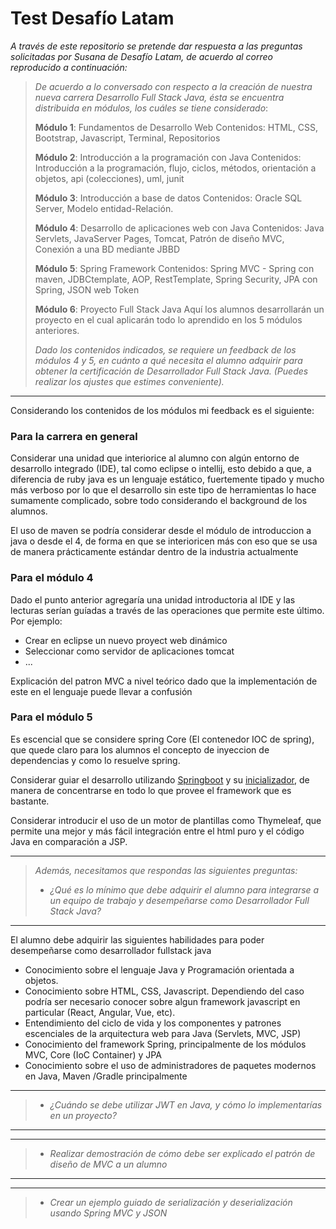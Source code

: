 # Test Desafío Latam

*A través de este repositorio se pretende dar respuesta a las preguntas solicitadas por Susana de Desafío Latam, de acuerdo al correo reproducido a continuación:*

> *De acuerdo a lo conversado con respecto a la creación de nuestra nueva carrera Desarrollo Full Stack Java, ésta se encuentra distribuida en módulos, los cuáles se tiene considerado*:
>
> __Módulo 1__: Fundamentos de Desarrollo Web 
> Contenidos: HTML, CSS, Bootstrap, Javascript, Terminal, Repositorios
>
> __Módulo 2__: Introducción a la programación con Java 
> Contenidos: Introducción a la programación, flujo, ciclos, métodos, orientación a objetos, api (colecciones), uml, junit
> 
> __Módulo 3__: Introducción a base de datos
> Contenidos: Oracle SQL Server, Modelo entidad-Relación.
> 
> __Módulo 4__: Desarrollo de aplicaciones web con Java
> Contenidos: Java Servlets, JavaServer Pages, Tomcat, Patrón de diseño MVC, Conexión a una BD mediante JBBD
> 
> __Módulo 5__: Spring Framework
> Contenidos: Spring MVC - Spring con maven, JDBCtemplate, AOP, RestTemplate, Spring Security, JPA con Spring, JSON web Token
> 
> __Módulo 6__: Proyecto Full Stack Java
> Aquí los alumnos desarrollarán un proyecto en el cual aplicarán todo lo aprendido en los 5 módulos anteriores.
>
> *Dado los contenidos indicados, se requiere un feedback de los módulos 4 y 5, en cuánto a qué necesita el alumno adquirir para obtener la certificación de Desarrollador Full Stack Java. (Puedes realizar los ajustes que estimes conveniente).*
> 
---
Considerando los contenidos de los módulos mi feedback es el siguiente:
### Para la carrera en general
Considerar una unidad que interiorice al alumno con algún entorno de desarrollo integrado (IDE), tal como eclipse o intellij, esto debido a que, a diferencia de ruby java es un lenguaje estático, fuertemente tipado y mucho más verboso por lo que el desarrollo sin este tipo de herramientas lo hace sumamente complicado, sobre todo considerando el background de los alumnos.

El uso de maven se podría considerar desde el módulo de introduccion a java o desde el 4, de forma en que se interioricen más con eso que se usa de manera prácticamente estándar dentro de la industria actualmente

### Para el módulo 4

Dado el punto anterior agregaría una unidad introductoria al IDE y las lecturas serían guíadas a través de las operaciones que permite este último. Por ejemplo: 
   * Crear en eclipse un nuevo proyect web dinámico
   * Seleccionar como servidor de aplicaciones tomcat
   * ...

Explicación del patron MVC a nivel teórico dado que la implementación de este en el lenguaje puede llevar a confusión
### Para el módulo 5
Es escencial que se considere spring Core (El contenedor IOC de spring), que quede claro para los alumnos el concepto de inyeccion de dependencias y como lo resuelve spring.

Considerar guiar el desarrollo utilizando [Springboot](https://spring.io/projects/spring-boot) y su [inicializador](https://start.spring.io/), de manera de concentrarse en todo lo que provee el framework que es bastante.

Considerar introducir el uso de un motor de plantillas como Thymeleaf, que permite una mejor y más fácil integración entre el html puro y el código Java en comparación a JSP.

---
> *Además, necesitamos que respondas las siguientes preguntas:*
>
> * *¿Qué es lo mínimo que debe adquirir el alumno para integrarse a un equipo de trabajo y desempeñarse como Desarrollador Full Stack Java?*
---
El alumno debe adquirir las siguientes habilidades para poder desempeñarse como desarrollador fullstack java
* Conocimiento sobre el lenguaje Java y Programación orientada a objetos.
* Conocimiento sobre HTML, CSS, Javascript. Dependiendo del caso podría ser necesario conocer sobre algun framework javascript en particular (React, Angular, Vue, etc).
* Entendimiento del ciclo de vida y los componentes y patrones escenciales de la arquitectura web para Java (Servlets, MVC, JSP)
* Conocimiento del framework Spring, principalmente de los módulos MVC, Core (IoC Container) y JPA
* Conocimiento sobre el uso de administradores de paquetes modernos en Java, Maven /Gradle principalmente
---
> * *¿Cuándo se debe utilizar JWT en Java, y cómo lo implementarías en un proyecto?*
---
---
> * *Realizar demostración de cómo debe ser explicado el patrón de diseño de MVC a un alumno*
---
---
> * *Crear un ejemplo guiado de serialización y deserialización usando Spring MVC y JSON* 
